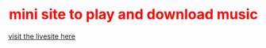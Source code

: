 <h1 style="text-align:center;color:red"> mini site to play and download music</h1>
<a href="https://newappmusicdownload.herokuapp.com">visit the livesite here</a>

